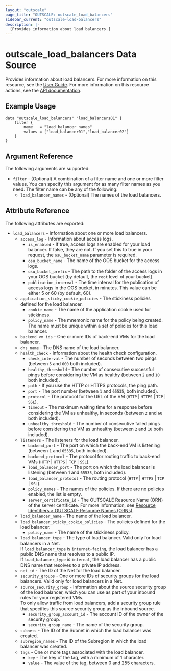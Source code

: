 ```yaml
---
layout: "outscale"
page_title: "OUTSCALE: outscale_load_balancers"
sidebar_current: "outscale-load-balancers"
description: |-
  [Provides information about load balancers.]
---
```


# outscale_load_balancers Data Source

Provides information about load balancers.
For more information on this resource, see the [User Guide](https://wiki.outscale.net/display/EN/About+Load+Balancers).
For more information on this resource actions, see the [API documentation](https://docs.outscale.com/api#3ds-outscale-api-loadbalancer).

## Example Usage

```hcl
data "outscale_load_balancers" "load_balancers01" {
    filter {
        name   = "load_balancer_names"
        values = ["load_balancer01","load_balancer02"]
    }
}
```

## Argument Reference

The following arguments are supported:

* `filter` - (Optional) A combination of a filter name and one or more filter values. You can specify this argument for as many filter names as you need. The filter name can be any of the following:
    * `load_balancer_names` - (Optional) The names of the load balancers.

## Attribute Reference

The following attributes are exported:

* `load_balancers` - Information about one or more load balancers.
    * `access_log` - Information about access logs.
        * `is_enabled` - If true, access logs are enabled for your load balancer. If false, they are not. If you set this to true in your request, the `osu_bucket_name` parameter is required.
        * `osu_bucket_name` - The name of the OOS bucket for the access logs.
        * `osu_bucket_prefix` - The path to the folder of the access logs in your OOS bucket (by default, the `root` level of your bucket).
        * `publication_interval` - The time interval for the publication of access logs in the OOS bucket, in minutes. This value can be either 5 or 60 (by default, 60).
    * `application_sticky_cookie_policies` - The stickiness policies defined for the load balancer.
        * `cookie_name` - The name of the application cookie used for stickiness.
        * `policy_name` - The mnemonic name for the policy being created. The name must be unique within a set of policies for this load balancer.
    * `backend_vm_ids` - One or more IDs of back-end VMs for the load balancer.
    * `dns_name` - The DNS name of the load balancer.
    * `health_check` - Information about the health check configuration.
        * `check_interval` - The number of seconds between two pings (between `5` and `600` both included).
        * `healthy_threshold` - The number of consecutive successful pings before considering the VM as healthy (between `2` and `10` both included).
        * `path` - If you use the HTTP or HTTPS protocols, the ping path.
        * `port` - The port number (between `1` and `65535`, both included).
        * `protocol` - The protocol for the URL of the VM (`HTTP` \| `HTTPS` \| `TCP` \| `SSL`).
        * `timeout` - The maximum waiting time for a response before considering the VM as unhealthy, in seconds (between `2` and `60` both included).
        * `unhealthy_threshold` - The number of consecutive failed pings before considering the VM as unhealthy (between `2` and `10` both included).
    * `listeners` - The listeners for the load balancer.
        * `backend_port` - The port on which the back-end VM is listening (between `1` and `65535`, both included).
        * `backend_protocol` - The protocol for routing traffic to back-end VMs (`HTTP` \| `HTTPS` \| `TCP` \| `SSL`).
        * `load_balancer_port` - The port on which the load balancer is listening (between 1 and `65535`, both included).
        * `load_balancer_protocol` - The routing protocol (`HTTP` \| `HTTPS` \| `TCP` \| `SSL`).
        * `policy_names` - The names of the policies. If there are no policies enabled, the list is empty.
        * `server_certificate_id` - The OUTSCALE Resource Name (ORN) of the server certificate. For more information, see [Resource Identifiers > OUTSCALE Resource Names (ORNs)](https://wiki.outscale.net/display/EN/Resource+Identifiers#ResourceIdentifiers-ORNFormat).
    * `load_balancer_name` - The name of the load balancer.
    * `load_balancer_sticky_cookie_policies` - The policies defined for the load balancer.
        * `policy_name` - The name of the stickiness policy.
    * `load_balancer_type` - The type of load balancer. Valid only for load balancers in a Net.<br />
If `load_balancer_type` is `internet-facing`, the load balancer has a public DNS name that resolves to a public IP.<br />
If `load_balancer_type` is `internal`, the load balancer has a public DNS name that resolves to a private IP address.
    * `net_id` - The ID of the Net for the load balancer.
    * `security_groups` - One or more IDs of security groups for the load balancers. Valid only for load balancers in a Net.
    * `source_security_group` - Information about the source security group of the load balancer, which you can use as part of your inbound rules for your registered VMs.<br />
To only allow traffic from load balancers, add a security group rule that specifies this source security group as the inbound source.
        * `security_group_account_id` - The account ID of the owner of the security group.
        * `security_group_name` - The name of the security group.
    * `subnets` - The ID of the Subnet in which the load balancer was created.
    * `subregion_names` - The ID of the Subregion in which the load balancer was created.
    * `tags` - One or more tags associated with the load balancer.
        * `key` - The key of the tag, with a minimum of 1 character.
        * `value` - The value of the tag, between 0 and 255 characters.
